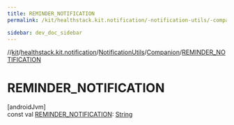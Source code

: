 ```yaml
---
title: REMINDER_NOTIFICATION
permalink: /kit/healthstack.kit.notification/-notification-utils/-companion/-r-e-m-i-n-d-e-r_-n-o-t-i-f-i-c-a-t-i-o-n.html

sidebar: dev_doc_sidebar
---
```

//[kit](../../../../kit.html)/[healthstack.kit.notification](../../index.html)/[NotificationUtils](../index.html)/[Companion](index.html)/[REMINDER_NOTIFICATION](-r-e-m-i-n-d-e-r_-n-o-t-i-f-i-c-a-t-i-o-n.html)



# REMINDER_NOTIFICATION



[androidJvm]\
const val [REMINDER_NOTIFICATION](-r-e-m-i-n-d-e-r_-n-o-t-i-f-i-c-a-t-i-o-n.html): [String](https://kotlinlang.org/api/latest/jvm/stdlib/kotlin/-string/index.html)




